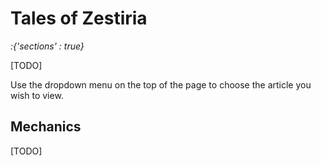 # Tales of Zestiria

*:{'sections' : true}*

[TODO]

Use the dropdown menu on the top of the page to choose the article you wish to view.

## Mechanics

[TODO]
